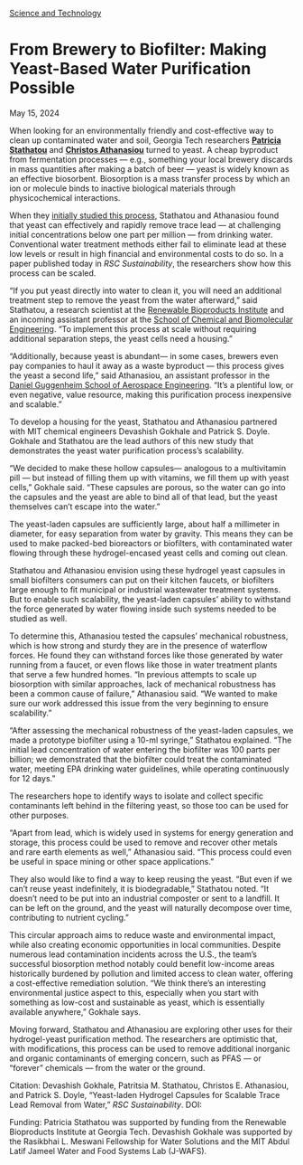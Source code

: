 [Science and Technology](https://www.gatech.edu/news/topic/science-and-technology)

# From Brewery to Biofilter: Making Yeast-Based Water Purification Possible

May 15, 2024


When looking for an environmentally friendly and cost-effective way to clean up contaminated water and soil, Georgia Tech researchers [**Patricia Stathatou**](https://research.gatech.edu/patritsia-stathatou) and [**Christos Athanasiou**](https://ae.gatech.edu/directory/person/christos-e-athanasiou) turned to yeast. A cheap byproduct from fermentation processes — e.g., something your local brewery discards in mass quantities after making a batch of beer — yeast is widely known as an effective biosorbent. Biosorption is a mass transfer process by which an ion or molecule binds to inactive biological materials through physicochemical interactions.

When they [initially studied this process](https://www.nature.com/articles/s43247-022-00463-0), Stathatou and Athanasiou found that yeast can effectively and rapidly remove trace lead — at challenging initial concentrations below one part per million — from drinking water. Conventional water treatment methods either fail to eliminate lead at these low levels or result in high financial and environmental costs to do so. In a paper published today in _RSC Sustainability_, the researchers show how this process can be scaled.

“If you put yeast directly into water to clean it, you will need an additional treatment step to remove the yeast from the water afterward,” said Stathatou, a research scientist at the [Renewable Bioproducts Institute](https://research.gatech.edu/rbi) and an incoming assistant professor at the [School of Chemical and Biomolecular Engineering](https://www.gatech.edu/news/2024/05/15/chbe.gatech.edu). “To implement this process at scale without requiring additional separation steps, the yeast cells need a housing.”

“Additionally, because yeast is abundant— in some cases, brewers even pay companies to haul it away as a waste byproduct — this process gives the yeast a second life,” said Athanasiou, an assistant professor in the [Daniel Guggenheim School of Aerospace Engineering](https://www.gatech.edu/news/2024/05/15/ae.gatech.edu). “It’s a plentiful low, or even negative, value resource, making this purification process inexpensive and scalable.”

To develop a housing for the yeast, Stathatou and Athanasiou partnered with MIT chemical engineers Devashish Gokhale and Patrick S. Doyle. Gokhale and Stathatou are the lead authors of this new study that demonstrates the yeast water purification process’s scalability.

“We decided to make these hollow capsules— analogous to a multivitamin pill — but instead of filling them up with vitamins, we fill them up with yeast cells,” Gokhale said. “These capsules are porous, so the water can go into the capsules and the yeast are able to bind all of that lead, but the yeast themselves can’t escape into the water.”

The yeast-laden capsules are sufficiently large, about half a millimeter in diameter, for easy separation from water by gravity. This means they can be used to make packed-bed bioreactors or biofilters, with contaminated water flowing through these hydrogel-encased yeast cells and coming out clean.

Stathatou and Athanasiou envision using these hydrogel yeast capsules in small biofilters consumers can put on their kitchen faucets, or biofilters large enough to fit municipal or industrial wastewater treatment systems. But to enable such scalability, the yeast-laden capsules’ ability to withstand the force generated by water flowing inside such systems needed to be studied as well.

To determine this, Athanasiou tested the capsules’ mechanical robustness, which is how strong and sturdy they are in the presence of waterflow forces. He found they can withstand forces like those generated by water running from a faucet, or even flows like those in water treatment plants that serve a few hundred homes. “In previous attempts to scale up biosorption with similar approaches, lack of mechanical robustness has been a common cause of failure,” Athanasiou said. “We wanted to make sure our work addressed this issue from the very beginning to ensure scalability.”

“After assessing the mechanical robustness of the yeast-laden capsules, we made a prototype biofilter using a 10-ml syringe,” Stathatou explained. “The initial lead concentration of water entering the biofilter was 100 parts per billion; we demonstrated that the biofilter could treat the contaminated water, meeting EPA drinking water guidelines, while operating continuously for 12 days.”

The researchers hope to identify ways to isolate and collect specific contaminants left behind in the filtering yeast, so those too can be used for other purposes.

“Apart from lead, which is widely used in systems for energy generation and storage, this process could be used to remove and recover other metals and rare earth elements as well,” Athanasiou said. “This process could even be useful in space mining or other space applications.”

They also would like to find a way to keep reusing the yeast. “But even if we can’t reuse yeast indefinitely, it is biodegradable,” Stathatou noted. “It doesn’t need to be put into an industrial composter or sent to a landfill. It can be left on the ground, and the yeast will naturally decompose over time, contributing to nutrient cycling.”

This circular approach aims to reduce waste and environmental impact, while also creating economic opportunities in local communities. Despite numerous lead contamination incidents across the U.S., the team’s successful biosorption method notably could benefit low-income areas historically burdened by pollution and limited access to clean water, offering a cost-effective remediation solution. “We think there’s an interesting environmental justice aspect to this, especially when you start with something as low-cost and sustainable as yeast, which is essentially available anywhere,” Gokhale says.

Moving forward, Stathatou and Athanasiou are exploring other uses for their hydrogel-yeast purification method. The researchers are optimistic that, with modifications, this process can be used to remove additional inorganic and organic contaminants of emerging concern, such as PFAS — or “forever” chemicals — from the water or the ground.

Citation: Devashish Gokhale, Patritsia M. Stathatou, Christos E. Athanasiou, and Patrick S. Doyle, “Yeast-laden Hydrogel Capsules for Scalable Trace Lead Removal from Water,” _RSC Sustainability_. DOI:

Funding: Patricia Stathatou was supported by funding from the Renewable Bioproducts Institute at Georgia Tech. Devashish Gokhale was supported by the Rasikbhai L. Meswani Fellowship for Water Solutions and the MIT Abdul Latif Jameel Water and Food Systems Lab (J-WAFS).